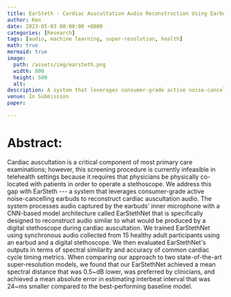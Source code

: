 ```yaml
---
title: EarSteth - Cardiac Auscultation Audio Reconstruction Using Earbuds
author: Ken
date: 2023-05-03 00:00:00 +0800
categories: [Research]
tags: [audio, machine learning, super-resolution, health]
math: true
mermaid: true
image:
  path: /assets/img/earsteth.png
  width: 800
  height: 500
  alt: 
description: A system that leverages consumer-grade active noise-cancelling earbuds to reconstruct cardiac auscultation audio (i.e., a phonocardiagram)
venue: In Submission
paper: 

---
```


# Abstract:

Cardiac auscultation is a critical component of most primary care examinations; however, this screening procedure is currently infeasible in telehealth settings because it requires that physicians be physically co-located with patients in order to operate a stethoscope. We address this gap with EarSteth --- a system that leverages consumer-grade active noise-cancelling earbuds to reconstruct cardiac auscultation audio.
The system processes audio captured by the earbuds' inner microphone with a CNN-based model architecture called EarStethNet that is specifically designed to reconstruct audio similar to what would be produced by a digital stethoscope during cardiac auscultation.
We trained EarStethNet using synchronous audio collected from 15 healthy adult participants using an earbud and a digital stethoscope.
We then evaluated EarStethNet's outputs in terms of spectral similarity and accuracy of common cardiac cycle timing metrics.
When comparing our approach to two state-of-the-art super-resolution models, we found that our EarStethNet achieved a mean spectral distance that was 0.5~dB lower, was preferred by clinicians, and achieved a mean absolute error in estimating interbeat interval that was 24~ms smaller compared to the best-performing baseline model.